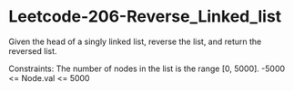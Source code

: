 # Leetcode-206-Reverse_Linked_list
Given the head of a singly linked list, reverse the list, and return the reversed list.


Constraints:
The number of nodes in the list is the range [0, 5000].
-5000 <= Node.val <= 5000
